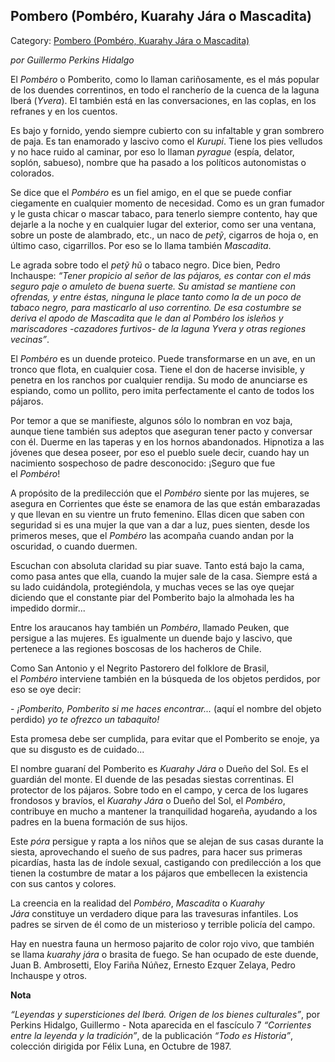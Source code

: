 ## Pombero (Pombéro, Kuarahy Jára o Mascadita)

Category: [Pombero (Pombéro, Kuarahy Jára o Mascadita)](http://descubrircorrientes.com.ar/2012/index.php/776-cultura/8-leyenda-y-tradicion/leyendas-y-supersticiones-del-ibera/c1-origen-de-los-bienes-culturales/el-pombero-kuarahy-jara-o-mascadita)

_por Guillermo Perkins Hidalgo_ 

El _Pombéro_ o Pomberito, como lo llaman cariñosamente, es el más popular de los duendes correntinos, en todo el rancherío de la cuenca de la laguna Iberá (_Yvera_). El también está en las conversaciones, en las coplas, en los refranes y en los cuentos.

Es bajo y fornido, yendo siempre cubierto con su infaltable y gran sombrero de paja. Es tan enamorado y lascivo como el _Kurupi_. Tiene los pies velludos y no hace ruido al caminar, por eso lo llaman _pyrague_ (espía, delator, soplón, sabueso), nombre que ha pasado a los políticos autonomistas o colorados.

Se dice que el _Pombéro_ es un fiel amigo, en el que se puede confiar ciegamente en cualquier momento de necesidad. Como es un gran fumador y le gusta chicar o mascar tabaco, para tenerlo siempre contento, hay que dejarle a la noche y en cualquier lugar del exterior, como ser una ventana, sobre un poste de alambrado, etc., un naco de _petỹ_, cigarros de hoja o, en último caso, cigarrillos. Por eso se lo llama también _Mascadita_.

Le agrada sobre todo el _petỹ_ _hũ_ o tabaco negro. Dice bien, Pedro Inchauspe: _“Tener propicio al señor de las pájaros, es contar con el más seguro paje o amuleto de buena suerte. Su amistad se mantiene con ofrendas, y entre éstas, ninguna le place tanto como la de un poco de tabaco negro, para masticarlo al uso correntino. De esa costumbre se deriva el apodo de Mascadita que le dan al Pombéro los isleños y mariscadores -cazadores furtivos- de la laguna Yvera y otras regiones vecinas”_.

El _Pombéro_ es un duende proteico. Puede transformarse en un ave, en un tronco que flota, en cualquier cosa. Tiene el don de hacerse invisible, y penetra en los ranchos por cualquier rendija. Su modo de anunciarse es espiando, como un pollito, pero imita perfectamente el canto de todos los pájaros.

Por temor a que se manifieste, algunos sólo lo nombran en voz baja, aunque tiene también sus adeptos que aseguran tener pacto y conversar con él. Duerme en las taperas y en los hornos abandonados. Hipnotiza a las jóvenes que desea poseer, por eso el pueblo suele decir, cuando hay un nacimiento sospechoso de padre desconocido: ¡Seguro que fue el _Pombéro_!

A propósito de la predilección que el _Pombéro_ siente por las mujeres, se asegura en Corrientes que éste se enamora de las que están embarazadas y que llevan en su vientre un fruto femenino. Ellas dicen que saben con seguridad si es una mujer la que van a dar a luz, pues sienten, desde los primeros meses, que el _Pombéro_ las acompaña cuando andan por la oscuridad, o cuando duermen.

Escuchan con absoluta claridad su piar suave. Tanto está bajo la cama, como pasa antes que ella, cuando la mujer sale de la casa. Siempre está a su lado cuidándola, protegiéndola, y muchas veces se las oye quejar diciendo que el constante piar del Pomberito bajo la almohada les ha impedido dormir...

Entre los araucanos hay también un _Pombéro_, llamado Peuken, que persigue a las mujeres. Es igualmente un duende bajo y lascivo, que pertenece a las regiones boscosas de los hacheros de Chile.

Como San Antonio y el Negrito Pastorero del folklore de Brasil, el _Pombéro_ interviene también en la búsqueda de los objetos perdidos, por eso se oye decir:

\- _¡Pomberito, Pomberito si me haces encontrar..._ (aquí el nombre del objeto perdido) _yo te ofrezco un tabaquito!_

Esta promesa debe ser cumplida, para evitar que el Pomberito se enoje, ya que su disgusto es de cuidado...

El nombre guaraní del Pomberito es _Kuarahy Jára_ o Dueño del Sol. Es el guardián del monte. El duende de las pesadas siestas correntinas. El protector de los pájaros. Sobre todo en el campo, y cerca de los lugares frondosos y bravíos, el _Kuarahy Jára_ o Dueño del Sol, el _Pombéro_, contribuye en mucho a mantener la tranquilidad hogareña, ayudando a los padres en la buena formación de sus hijos.

Este _póra_ persigue y rapta a los niños que se alejan de sus casas durante la siesta, aprovechando el sueño de sus padres, para hacer sus primeras picardías, hasta las de índole sexual, castigando con predilección a los que tienen la costumbre de matar a los pájaros que embellecen la existencia con sus cantos y colores.

La creencia en la realidad del _Pombéro_, _Mascadita_ o _Kuarahy Jára_ constituye un verdadero dique para las travesuras infantiles. Los padres se sirven de él como de un misterioso y terrible policía del campo.

Hay en nuestra fauna un hermoso pajarito de color rojo vivo, que también se llama _kuarahy jára_ o brasita de fuego. Se han ocupado de este duende, Juan B. Ambrosetti, Eloy Fariña Núñez, Ernesto Ezquer Zelaya, Pedro Inchauspe y otros.

**Nota**

_“Leyendas y supersticiones del Iberá. Origen de los bienes culturales”_, por Perkins Hidalgo, Guillermo - Nota aparecida en el fascículo 7 _“Corrientes entre la leyenda y la tradición”_, de la publicación _“Todo es Historia”_, colección dirigida por Félix Luna, en Octubre de 1987.